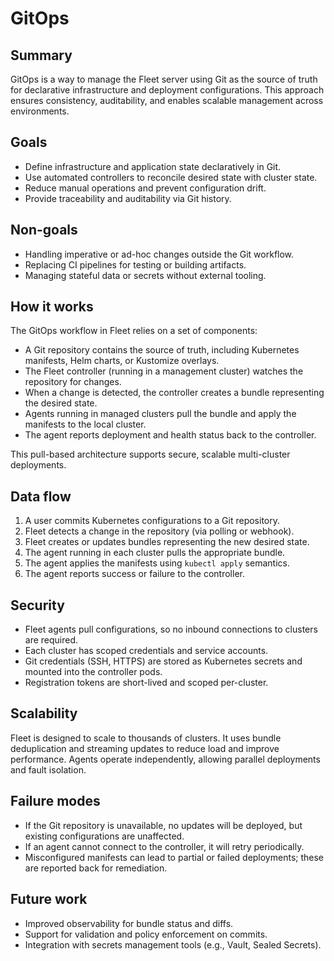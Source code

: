 # GitOps

## Summary

GitOps is a way to manage the Fleet server using Git as the source of truth for declarative infrastructure and deployment configurations. This approach ensures consistency, auditability, and enables scalable management across environments.

## Goals

- Define infrastructure and application state declaratively in Git.
- Use automated controllers to reconcile desired state with cluster state.
- Reduce manual operations and prevent configuration drift.
- Provide traceability and auditability via Git history.

## Non-goals

- Handling imperative or ad-hoc changes outside the Git workflow.
- Replacing CI pipelines for testing or building artifacts.
- Managing stateful data or secrets without external tooling.

## How it works

The GitOps workflow in Fleet relies on a set of components:

- A Git repository contains the source of truth, including Kubernetes manifests, Helm charts, or Kustomize overlays.
- The Fleet controller (running in a management cluster) watches the repository for changes.
- When a change is detected, the controller creates a bundle representing the desired state.
- Agents running in managed clusters pull the bundle and apply the manifests to the local cluster.
- The agent reports deployment and health status back to the controller.

This pull-based architecture supports secure, scalable multi-cluster deployments.

## Data flow

1. A user commits Kubernetes configurations to a Git repository.
2. Fleet detects a change in the repository (via polling or webhook).
3. Fleet creates or updates bundles representing the new desired state.
4. The agent running in each cluster pulls the appropriate bundle.
5. The agent applies the manifests using `kubectl apply` semantics.
6. The agent reports success or failure to the controller.

## Security

- Fleet agents pull configurations, so no inbound connections to clusters are required.
- Each cluster has scoped credentials and service accounts.
- Git credentials (SSH, HTTPS) are stored as Kubernetes secrets and mounted into the controller pods.
- Registration tokens are short-lived and scoped per-cluster.

## Scalability

Fleet is designed to scale to thousands of clusters. It uses bundle deduplication and streaming updates to reduce load and improve performance. Agents operate independently, allowing parallel deployments and fault isolation.

## Failure modes

- If the Git repository is unavailable, no updates will be deployed, but existing configurations are unaffected.
- If an agent cannot connect to the controller, it will retry periodically.
- Misconfigured manifests can lead to partial or failed deployments; these are reported back for remediation.

## Future work

- Improved observability for bundle status and diffs.
- Support for validation and policy enforcement on commits.
- Integration with secrets management tools (e.g., Vault, Sealed Secrets).

